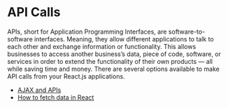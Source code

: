 # API Calls

APIs, short for Application Programming Interfaces, are software-to-software interfaces. Meaning, they allow different applications to talk to each other and exchange information or functionality. This allows businesses to access another business’s data, piece of code, software, or services in order to extend the functionality of their own products — all while saving time and money.
There are several options available to make API calls from your React.js applications.

- [AJAX and APIs](https://reactjs.org/docs/faq-ajax.html)
- [How to fetch data in React](https://www.robinwieruch.de/react-hooks-fetch-data/)
